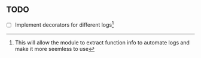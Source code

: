 TODO
----

- [ ] Implement decorators for different logs[^1]

[^1]: This will allow the module to extract function info to automate logs and make it more seemless to use